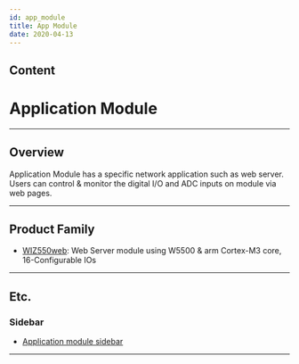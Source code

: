 ```yaml
---
id: app_module
title: App Module
date: 2020-04-13
---
```



## Content
# Application Module

-----

## Overview

Application Module has a specific network application such as web
server. Users can control & monitor the digital I/O and ADC inputs on
module via web pages.

-----

## Product Family

  - [WIZ550web](/products/wiz550web/start): Web Server module using
    W5500 & arm Cortex-M3 core, 16-Configurable IOs

-----

## Etc.

### Sidebar

  - [Application module sidebar](/products/app_module/sidebar)

-----
